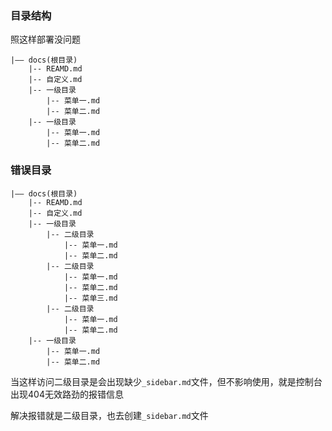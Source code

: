 ### 目录结构
照这样部署没问题
```
|—— docs(根目录)
    |-- REAMD.md
    |-- 自定义.md
    |-- 一级目录
        |-- 菜单一.md
        |-- 菜单二.md
    |-- 一级目录
        |-- 菜单一.md
        |-- 菜单二.md
```

### 错误目录
```
|—— docs(根目录)
    |-- REAMD.md
    |-- 自定义.md
    |-- 一级目录
        |-- 二级目录
            |-- 菜单一.md
            |-- 菜单二.md
        |-- 二级目录
            |-- 菜单一.md
            |-- 菜单二.md
            |-- 菜单三.md
        |-- 二级目录
            |-- 菜单一.md
            |-- 菜单二.md
    |-- 一级目录
        |-- 菜单一.md
        |-- 菜单二.md
```

当这样访问二级目录是会出现缺少`_sidebar.md`文件，但不影响使用，就是控制台出现404无效路劲的报错信息

解决报错就是二级目录，也去创建`_sidebar.md`文件